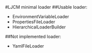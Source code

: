 #LJCM minimal loader
##Usable loader:
* EnvironmentVariableLoader
* PropertiesFileLoader
* HierarchicalLoaderBuilder

##Not implemented loader:
* YamlFileLoader
